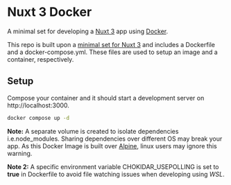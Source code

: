 # Nuxt 3 Docker

A minimal set for developing a [Nuxt 3](https://v3.nuxtjs.org/docs) app using [Docker](https://docs.docker.com/). 

This repo is built upon a [minimal set for Nuxt 3](https://v3.nuxtjs.org/getting-started/installation) and includes a Dockerfile and a docker-compose.yml. These files are used to setup an image and a container, respectively.

## Setup

Compose your container and it should start a development server on http://localhost:3000.

```bash
docker compose up -d
```

**Note:** A separate volume is created to isolate dependencies i.e.node_modules. Sharing dependencies over different OS may break your app. As this Docker Image is built over [Alpine](https://alpinelinux.org/), linux users may ignore this warning. 

**Note 2:** A specific environment variable CHOKIDAR_USEPOLLING is set to **true** in Dockerfile to avoid file watching issues when developing using *WSL*. 



